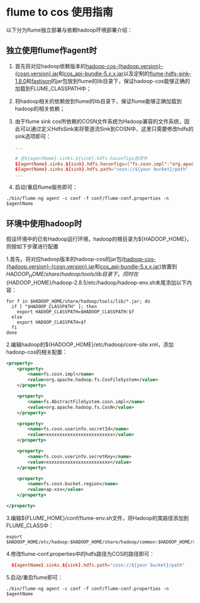 # flume to cos 使用指南

以下分为flume独立部署与依赖hadoop环境部署介绍：

## 独立使用flume作agent时

1. 首先将对应hadoop依赖版本的[hadoop-cos-{hadoop.version}-{cosn.version}.jar](https://github.com/tencentyun/hadoop-cos/releases)和[cos_api-bundle-5.x.x.jar](https://github.com/tencentyun/hadoop-cos/releases)以及定制的[flume-hdfs-sink-1.8.0](https://github.com/tencentyun/flume-to-cos/releases)和[fastjson](https://github.com/tencentyun/flume-to-cos/releases)的jar包放到flume的lib目录下，保证hadoop-cos能够正确的加载到FLUME_CLASSPATH中；

2. 将hadoop相关的依赖放到flume的lib目录下，保证flume能够正确加载到hadoop的相关依赖；

3. 由于flume sink cos所依赖的COSN文件系统为Hadoop兼容的文件系统，因此可以通过定义HdfsSink来将管道流Sink到COSN中，这里只需要修改hdfs的sink选项即可：

    ```conf
    ...

    # 在${agentName}.sinks.${sink}.hdfs.haconfigs选项中
    ${agentName}.sinks.${sink}.hdfs.haconfigs={"fs.cosn.impl":"org.apache.hadoop.fs.CosFileSystem","fs.AbstractFileSystem.cosn.impl":"org.apache.hadoop.fs.CosN","fs.cosn.userinfo.secretId":"AKIDxxxxxxxxxxxxxxxxxxxxxxxxxxxxxxxxxxxxxxxxxx","fs.cosn.userinfo.              secretKey":"xxxxxxxxxxxxxxxxxxxx","fs.cosn.bucket.region":"ap-shanghai"}
    ${agentName}.sinks.${sink}.hdfs.path="cosn://${your bucket}/path"
    ...

    ```

4. 启动/重启flume服务即可：

  ```shell
  ./bin/flume-ng agent -c conf -f conf/flume-conf.properties -n $agentName

  ```

## 环境中使用hadoop时

假设环境中的已有Hadoop运行环境，hadoop的根目录为${HADOOP_HOME}，则按如下步骤进行配置

1.首先，将对应hadoop版本的hadoop-cos的jar包([hadoop-cos-{hadoop.version}-{cosn.version}.jar](https://github.com/tencentyun/hadoop-cos/releases)和[cos_api-bundle-5.x.x.jar](https://github.com/tencentyun/hadoop-cos/releases))放置到${HADOOP_HOME}/share/hadoop/tools/lib目录下，同时在${HADOOP_HOME}/hadoop-2.8.5/etc/hadoop/hadoop-env.sh末尾添加以下内容：

```shell
for f in $HADOOP_HOME/share/hadoop/tools/lib/*.jar; do
  if [ "$HADOOP_CLASSPATH" ]; then
    export HADOOP_CLASSPATH=$HADOOP_CLASSPATH:$f
  else
    export HADOOP_CLASSPATH=$f
  fi
done

```

2.编辑hadoop的${HADOOP_HOME}/etc/hadoop/core-site.xml，添加hadoop-cos的相关配置：

```xml
<property>
    <property>
        <name>fs.cosn.impl</name>
        <value>org.apache.hadoop.fs.CosFileSystem</value>
    </property>

    <property>
        <name>fs.AbstractFileSystem.cosn.impl</name>
        <value>org.apache.hadoop.fs.CosN</value>
    </property>

    <property>
        <name>fs.cosn.userinfo.secretId</name>
        <value>xxxxxxxxxxxxxxxxxxxxxxxxx</value>
    </property>

    <property>
        <name>fs.cosn.userinfo.secretKey</name>
        <value>xxxxxxxxxxxxxxxxxxxxxxxx</value>
    </property>

    <property>
        <name>fs.cosn.bucket.region</name>
        <value>ap-xxx</value>
    </property>

</property>

```

3.编辑${FLUME_HOME}/conf/flume-env.sh文件，将Hadoop的类路径添加到FLUME_CLASS中：

```shell
export $HADOOP_HOME/etc/hadoop:$HADOOP_HOME/share/hadoop/common:$HADOOP_HOME/share/hadoop/hdfs:$HADOOP_HOME/share/hadoop/tools/lib/*

```

4.修改flume-conf.properties中的hdfs路径为COS的路径即可：

```conf
  ${agentName}.sinks.${sink}.hdfs.path="cosn://${your bucket}/path"

```

5.启动/重启flume即可：

  ```shell
  ./bin/flume-ng agent -c conf -f conf/flume-conf.properties -n $agentName

  ```
